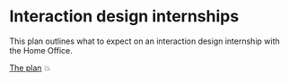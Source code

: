 # Interaction design internships
This plan outlines what to expect on an interaction design internship with the Home Office.

[The plan](https://ukhomeoffice.github.io/designinternships/) :boom:
